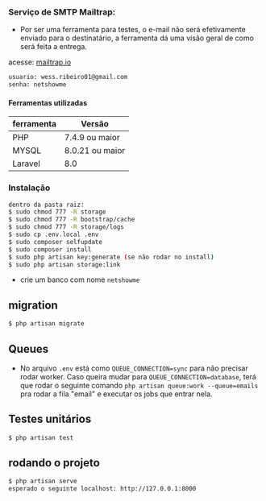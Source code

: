 ### Serviço de SMTP Mailtrap:
- Por ser uma ferramenta para testes, o e-mail não será efetivamente enviado para o destinatário, a ferramenta dá uma visão geral de como será feita a entrega.

acesse: [mailtrap.io](https://mailtrap.io/)
```sh
usuario: wess.ribeiro01@gmail.com
senha: netshowme
```
#### Ferramentas utilizadas
| ferramenta | Versão |
| ------ | ------ | 
| PHP | 7.4.9 ou maior|
| MYSQL | 8.0.21 ou maior |  |
| Laravel | 8.0 |

### Instalação
```sh
dentro da pasta raiz:
$ sudo chmod 777 -R storage
$ sudo chmod 777 -R bootstrap/cache
$ sudo chmod 777 -R storage/logs
$ sudo cp .env.local .env
$ sudo composer selfupdate
$ sudo composer install
$ sudo php artisan key:generate (se não rodar no install)
$ sudo php artisan storage:link
```
- crie um banco com nome `netshowme`

## migration
```sh 
$ php artisan migrate
```

## Queues
- No arquivo `.env` está como `QUEUE_CONNECTION=sync` para não precisar rodar worker. Caso queira mudar para `QUEUE_CONNECTION=database`, terá que rodar o seguinte comando `php artisan queue:work --queue=emails` pra rodar a fila "email" e executar os jobs que entrar nela.


## Testes unitários
```sh 
$ php artisan test
```

## rodando o projeto
```sh 
$ php artisan serve
esperado o seguinte localhost: http://127.0.0.1:8000    
```
